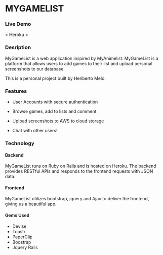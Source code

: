 # MYGAMELIST

### Live Demo

< Heroku >

### Desription

MyGameList is a web application inspired by MyAnimelist. MyGameList is a platform that allows users to add games to their list and upload personal screenshots to our database.

This is a personal project built by Heriberto Melo.

### Features

* User Accounts with secure authentication

* Browse games, add to lists and comment

* Upload screenshots to AWS to cloud storage

* Chat with other users!

### Technology

#### Backend

MyGameList runs on Ruby on Rails and is hosted on Heroku. The backend provides RESTful APIs and responds to the frontend requests with JSON data.

#### Frontend

MyGameList utilizes bootstrap, jquery and Ajax to deliver the frontend, giving us a beautiful app.

#### Gems Used

* Devise
* Toastr
* PaperClip
* Boostrap
* Jquery Rails
